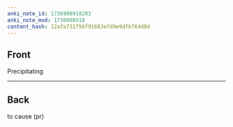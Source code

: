 ```yaml
---
anki_note_id: 1736908918203
anki_note_mod: 1736908918
content_hash: 12afa731756f91683e7d9e9dfb764d0d
---
```


## Front

Precipitating

<hr/>

## Back

to cause (pr)